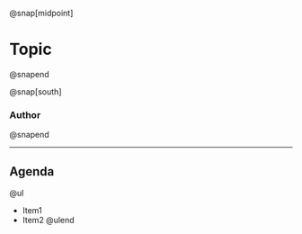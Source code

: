 @snap[midpoint]
# Topic
@snapend

@snap[south]
### Author
@snapend

---

## Agenda
@ul
- Item1
- Item2
@ulend
